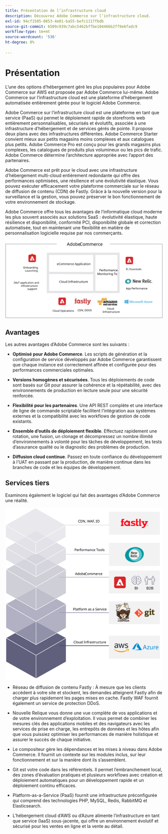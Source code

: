 ```yaml
---
title: Présentation de l’infrastructure cloud
description: Découvrez Adobe Commerce sur l’infrastructure cloud.
exl-id: 94cf1505-0853-4e01-ba55-befc1117fbdb
source-git-commit: 6509c939c7abc5462bffbe104466b2ff9e6fadc9
workflow-type: tm+mt
source-wordcount: '536'
ht-degree: 0%

---
```


# Présentation

L’une des options d’hébergement géré les plus populaires pour Adobe Commerce sur AWS est proposée par Adobe Commerce lui-même. Adobe Commerce sur l’infrastructure cloud est une plateforme d’hébergement automatisée entièrement gérée pour le logiciel Adobe Commerce.

Adobe Commerce sur l’infrastructure cloud est une plateforme en tant que service (PaaS) qui permet le déploiement rapide de storefronts web entièrement personnalisables, sécurisés et évolutifs, associée à une infrastructure d’hébergement et de services gérés de pointe. Il propose deux plans avec des infrastructures différentes. Adobe Commerce Starter convient mieux aux petits magasins moins complexes et aux catalogues plus petits. Adobe Commerce Pro est conçu pour les grands magasins plus complexes, les catalogues de produits plus volumineux ou les pics de trafic. Adobe Commerce détermine l’architecture appropriée avec l’apport des partenaires.

Adobe Commerce est prêt pour le cloud avec une infrastructure d’hébergement multi-cloud entièrement redondante qui offre des performances optimisées, une résilience et une évolutivité élastique. Vous pouvez exécuter efficacement votre plateforme commerciale sur le réseau de diffusion de contenu (CDN) de Fastly. Grâce à la nouvelle version pour la surveillance et la gestion, vous pouvez préserver le bon fonctionnement de votre environnement de stockage.

Adobe Commerce offre tous les avantages de l’informatique cloud moderne les plus souvent associés aux solutions SaaS : évolutivité élastique, haute résilience et disponibilité, conformité PCI, disponibilité globale et correction automatisée, tout en maintenant une flexibilité en matière de personnalisation logicielle requise par nos commerçants.

![Diagramme présentant les éléments architecturaux d’Adobe Commerce sur l’infrastructure cloud](../../../assets/playbooks/adobe-commerce-cloud-infrastructure.svg)

## Avantages

Les autres avantages d’Adobe Commerce sont les suivants :

- **Optimisé pour Adobe Commerce**. Les scripts de génération et la configuration de service développés par Adobe Commerce garantissent que chaque instance est correctement affinée et configurée pour des performances commerciales optimales.

- **Versions homogènes et sécurisées**. Tous les déploiements de code sont basés sur Git pour assurer la cohérence et la répétabilité, avec des environnements de production en lecture seule pour une sécurité renforcée.

- **Flexibilité pour les partenaires**. Une API REST complète et une interface de ligne de commande scriptable facilitent l’intégration aux systèmes externes et la compatibilité avec les workflows de gestion de code existants.

- **Ensemble d’outils de déploiement flexible**. Effectuez rapidement une rotation, une fusion, un clonage et décompressez un nombre illimité d’environnements à volonté pour les tâches de développement, les tests d’assurance qualité ou le diagnostic des problèmes de production.

- **Diffusion cloud continue**. Passez en toute confiance du développement à l’UAT en passant par la production, de manière continue dans les branches de code et les équipes de développement.

## Services tiers

Examinons également le logiciel qui fait des avantages d’Adobe Commerce une réalité.

![Diagramme présentant Adobe Commerce sur la pile de technologie de l’infrastructure cloud](../../../assets/playbooks/cloud-tech-stack.svg)

- Réseau de diffusion de contenu Fastly : À mesure que les clients accèdent à votre site et stockent, les demandes atteignent Fastly afin de charger plus rapidement les pages mises en cache. Fastly WAF fournit également un service de protection DDoS.

- Nouvelle Relique vous donne une vue complète de vos applications et de votre environnement d’exploitation. Il vous permet de combiner les mesures clés des applications mobiles et des navigateurs avec les services de prise en charge, les entrepôts de données et les hôtes afin que vous puissiez optimiser les performances de manière holistique et assurer le succès de chaque initiative.

- Le compositeur gère les dépendances et les mises à niveau dans Adobe Commerce. Il fournit un contexte sur les modules inclus, sur leur fonctionnement et sur la manière dont ils s’assemblent.

- Git est votre code dans les référentiels. Il permet l’embranchement local, des zones d’évaluation pratiques et plusieurs workflows avec création et déploiement automatiques pour un développement rapide et un déploiement continu efficaces.

- Platform-as-a-Service (PaaS) fournit une infrastructure préconfigurée qui comprend des technologies PHP, MySQL, Redis, RabbitMQ et Elasticsearch.

- L’hébergement cloud d’AWS ou d’Azure alimente l’infrastructure en tant que service (IaaS) sous-jacente, qui offre un environnement évolutif et sécurisé pour les ventes en ligne et la vente au détail.
